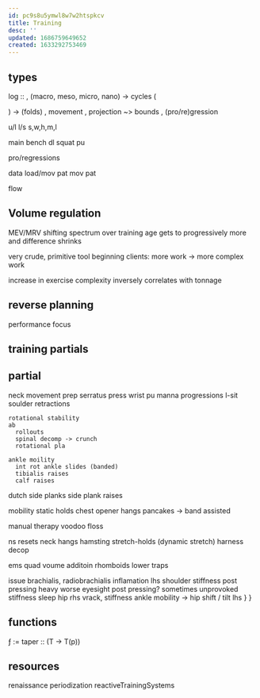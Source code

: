 ```yaml
---
id: pc9s8u5ymwl8w7w2htspkcv
title: Training
desc: ''
updated: 1686759649652
created: 1633292753469
---
```


## types
log ::
, (macro, meso, micro, nano) -> cycles
  (

  ) -> (folds)
, movement
, projection ~> bounds
, (pro/re)gression


u/l
l/s
s,w,h,m,l

main
    bench
    dl
    squat
    pu

pro/regressions

data
  load/mov pat
  mov pat

flow

## Volume regulation
MEV/MRV shifting spectrum over training age
gets to progressively more and difference shrinks

very crude, primitive tool
beginning clients:
more work -> more complex work

increase in exercise complexity inversely correlates with tonnage

## reverse planning
performance focus

## training partials

## partial
neck
movement prep
  serratus press
  wrist pu
  manna progressions
    l-sit soulder retractions

    rotational stability
    ab
      rollouts
      spinal decomp -> crunch
      rotational pla

    ankle moility
      int rot ankle slides (banded)
      tibialis raises
      calf raises

  dutch side planks
  side plank raises

mobility
  static holds
    chest opener
    hangs
    pancakes -> band assisted

  manual therapy
    voodoo floss

  ns resets
    neck hangs
    hamsting stretch-holds (dynamic stretch)
    harness decop

  ems
    quad voume additoin
    rhomboids
    lower traps

  issue
    brachialis, radiobrachialis inflamation lhs
    shoulder stiffness post pressing heavy
    worse eyesight post pressing? sometimes unprovoked
    stiffness sleep
    hip rhs vrack, stiffness
    ankle mobility -> hip shift / tilt lhs
  }
}

## functions
ƒ := taper :: (T -> T(p))

## resources
renaissance periodization
reactiveTrainingSystems
